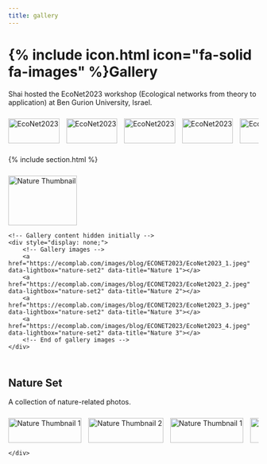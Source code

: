 ```yaml
---
title: gallery
---
```

# {% include icon.html icon="fa-solid fa-images" %}Gallery

Shai hosted the EcoNet2023 workshop (Ecological networks from theory to application) at Ben Gurion University, Israel.

<div class="scrollable-gallery">
    <div class="thumbnails">
        
<!-- Repeat this block for each image in the set -->
<a href="https://ecomplab.com/images/blog/ECONET2023/EcoNet2023.jpeg" data-lightbox="gallery_EcoNet2023" data-title="EcoNet2023">
        <img src="https://ecomplab.com/images/blog/ECONET2023/EcoNet2023.jpeg" alt="EcoNet2023" style="width:100%;max-width:150px">
</a>
<a href="https://ecomplab.com/images/blog/ECONET2023/EcoNet2023_1.jpeg" data-lightbox="gallery_EcoNet2023" data-title="EcoNet2023 - 1">
        <img src="https://ecomplab.com/images/blog/ECONET2023/EcoNet2023_1.jpeg" alt="EcoNet2023" style="width:100%;max-width:150px">
</a>
<a href="https://ecomplab.com/images/blog/ECONET2023/EcoNet2023_2.jpeg" data-lightbox="gallery_EcoNet2023" data-title="EcoNet2023 - 2">
    <img src="https://ecomplab.com/images/blog/ECONET2023/EcoNet2023_2.jpeg" alt="EcoNet2023" style="width:100%;max-width:150px">
</a>
<a href="https://ecomplab.com/images/blog/ECONET2023/EcoNet2023_3.jpeg" data-lightbox="gallery_EcoNet2023" data-title="EcoNet2023 - 3">
    <img src="https://ecomplab.com/images/blog/ECONET2023/EcoNet2023_3.jpeg" alt="EcoNet2023" style="width:100%;max-width:150px">
</a>
<a href="https://ecomplab.com/images/blog/ECONET2023/EcoNet2023_4.jpeg" data-lightbox="gallery_EcoNet2023" data-title="EcoNet2023 - 4">
    <img src="https://ecomplab.com/images/blog/ECONET2023/EcoNet2023_4.jpeg" alt="EcoNet2023" style="width:100%;max-width:150px">
</a>
<a href="https://ecomplab.com/images/blog/ECONET2023/EcoNet2023_5.jpeg" data-lightbox="gallery_EcoNet2023" data-title="EcoNet2023 - 5">
    <img src="https://ecomplab.com/images/blog/ECONET2023/EcoNet2023_5.jpeg" alt="EcoNet2023" style="width:100%;max-width:150px">
</a>
<a href="https://ecomplab.com/images/blog/ECONET2023/EcoNet2023_6.jpeg" data-lightbox="gallery_EcoNet2023" data-title="EcoNet2023 - 6">
    <img src="https://ecomplab.com/images/blog/ECONET2023/EcoNet2023_6.jpeg" alt="EcoNet2023" style="width:100%;max-width:150px">
</a>
<a href="https://ecomplab.com/images/blog/ECONET2023/EcoNet2023_7.jpeg" data-lightbox="gallery_EcoNet2023" data-title="EcoNet2023 - 7">
    <img src="https://ecomplab.com/images/blog/ECONET2023/EcoNet2023_7.jpeg" alt="EcoNet2023" style="width:100%;max-width:150px">
</a>
<a href="https://ecomplab.com/images/blog/ECONET2023/EcoNet2023_8.jpeg" data-lightbox="gallery_EcoNet2023" data-title="EcoNet2023 - 8">
    <img src="https://ecomplab.com/images/blog/ECONET2023/EcoNet2023_8.jpeg" alt="EcoNet2023" style="width:100%;max-width:150px">
</a>
<a href="https://ecomplab.com/images/blog/ECONET2023/EcoNet2023_9.jpeg" data-lightbox="gallery_EcoNet2023" data-title="EcoNet2023 - 9">
    <img src="https://ecomplab.com/images/blog/ECONET2023/EcoNet2023_9.jpeg" alt="EcoNet2023" style="width:100%;max-width:150px">
</a>
<a href="https://ecomplab.com/images/blog/ECONET2023/EcoNet2023_10.jpeg" data-lightbox="gallery_EcoNet2023" data-title="EcoNet2023 - 10">
    <img src="https://ecomplab.com/images/blog/ECONET2023/EcoNet2023_10.jpeg" alt="EcoNet2023" style="width:100%;max-width:150px">
</a>
<a href="https://ecomplab.com/images/blog/ECONET2023/EcoNet2023_11.jpeg" data-lightbox="gallery_EcoNet2023" data-title="EcoNet2023 - 11">
    <img src="https://ecomplab.com/images/blog/ECONET2023/EcoNet2023_11.jpeg" alt="EcoNet2023" style="width:100%;max-width:150px">
</a>
<a href="https://ecomplab.com/images/blog/ECONET2023/EcoNet2023_12.jpeg" data-lightbox="gallery_EcoNet2023" data-title="EcoNet2023 - 12">
    <img src="https://ecomplab.com/images/blog/ECONET2023/EcoNet2023_12.jpeg" alt="EcoNet2023" style="width:100%;max-width:150px">
</a>
<a href="https://ecomplab.com/images/blog/ECONET2023/EcoNet2023_13.jpeg" data-lightbox="gallery_EcoNet2023" data-title="EcoNet2023 - 13">
    <img src="https://ecomplab.com/images/blog/ECONET2023/EcoNet2023_13.jpeg" alt="EcoNet2023" style="width:100%;max-width:150px">
</a>
<a href="https://ecomplab.com/images/blog/ECONET2023/EcoNet2023_14.jpeg" data-lightbox="gallery_EcoNet2023" data-title="EcoNet2023 - 14">
    <img src="https://ecomplab.com/images/blog/ECONET2023/EcoNet2023_14.jpeg" alt="EcoNet2023" style="width:100%;max-width:150px">
</a>
<a href="https://ecomplab.com/images/blog/ECONET2023/EcoNet2023_15.jpeg" data-lightbox="gallery_EcoNet2023" data-title="EcoNet2023 - 15">
    <img src="https://ecomplab.com/images/blog/ECONET2023/EcoNet2023_15.jpeg" alt="EcoNet2023" style="width:100%;max-width:150px">
</a>
<a href="https://ecomplab.com/images/blog/ECONET2023/EcoNet2023_16.jpeg" data-lightbox="gallery_EcoNet2023" data-title="EcoNet2023 - 16">
    <img src="https://ecomplab.com/images/blog/ECONET2023/EcoNet2023_16.jpeg" alt="EcoNet2023" style="width:100%;max-width:150px">
</a>
<a href="https://ecomplab.com/images/blog/ECONET2023/EcoNet2023_17.jpeg" data-lightbox="gallery_EcoNet2023" data-title="EcoNet2023 - 17">
    <img src="https://ecomplab.com/images/blog/ECONET2023/EcoNet2023_17.jpeg" alt="EcoNet2023" style="width:100%;max-width:150px">
</a>of my 
<a href="https://ecomplab.com/images/blog/ECONET2023/EcoNet2023_18.jpeg" data-lightbox="gallery_EcoNet2023" data-title="EcoNet2023 - 18">
    <img src="https://ecomplab.com/images/blog/ECONET2023/EcoNet2023_18.jpeg" alt="EcoNet2023" style="width:100%;max-width:150px">
</a>of 
<a href="https://ecomplab.com/images/blog/ECONET2023/EcoNet2023_19.jpeg" data-lightbox="gallery_EcoNet2023" data-title="EcoNet2023 - 19">
    <img src="https://ecomplab.com/images/blog/ECONET2023/EcoNet2023_19.jpeg" alt="EcoNet2023" style="width:100%;max-width:150px">
</a>
<a href="https://ecomplab.com/images/blog/ECONET2023/EcoNet2023_20.jpeg" data-lightbox="gallery_EcoNet2023" data-title="EcoNet2023 - 20">
    <img src="https://ecomplab.com/images/blog/ECONET2023/EcoNet2023_20.jpeg" alt="EcoNet2023" style="width:100%;max-width:150px">
</a>
<a href="https://ecomplab.com/images/blog/ECONET2023/EcoNet2023_21.jpeg" data-lightbox="gallery_EcoNet2023" data-title="EcoNet2023 - 21">
    <img src="https://ecomplab.com/images/blog/ECONET2023/EcoNet2023_21.jpeg" alt="EcoNet2023" style="width:100%;max-width:150px">
</a>
<a href="https://ecomplab.com/images/blog/ECONET2023/EcoNet2023_22.jpeg" data-lightbox="gallery_EcoNet2023" data-title="EcoNet2023 - 22">
    <img src="https://ecomplab.com/images/blog/ECONET2023/EcoNet2023_22.jpeg" alt="EcoNet2023" style="width:100%;max-width:150px">
</a>
<a href="https://ecomplab.com/images/blog/ECONET2023/EcoNet2023_23.jpeg" data-lightbox="gallery_EcoNet2023" data-title="EcoNet2023 - 23">
    <img src="https://ecomplab.com/images/blog/ECONET2023/EcoNet2023_23.jpeg" alt="EcoNet2023" style="width:100%;max-width:150px">
</a>
<a href="https://ecomplab.com/images/blog/ECONET2023/EcoNet2023_24.jpeg" data-lightbox="gallery_EcoNet2023" data-title="EcoNet2023 - 24">
    <img src="https://ecomplab.com/images/blog/ECONET2023/EcoNet2023_24.jpeg" alt="EcoNet2023" style="width:100%;max-width:150px">
</a>
<a href="https://ecomplab.com/images/blog/ECONET2023/EcoNet2023_25.jpeg" data-lightbox="gallery_EcoNet2023" data-title="EcoNet2023 - 25">
    <img src="https://ecomplab.com/images/blog/ECONET2023/EcoNet2023_25.jpeg" alt="EcoNet2023" style="width:100%;max-width:150px">
</a>
    </div>
</div>


{% include section.html %}

<div class="scrollable-gallery">
    <div class="thumbnails">
        <!-- Single thumbnail representing the gallery -->
        <a href="https://ecomplab.com/images/blog/ECONET2023/EcoNet2023.jpeg" class="large-thumb" data-lightbox="nature-set2" data-title="Open Gallery">
            <img src="https://ecomplab.com/images/blog/ECONET2023/EcoNet2023.jpeg" alt="Nature Thumbnail" style="width:100%; max-width:100%; display:block; margin:auto;">
        </a>
        <!-- End of single thumbnail -->
    </div>
    
    <!-- Gallery content hidden initially -->
    <div style="display: none;">
        <!-- Gallery images -->
        <a href="https://ecomplab.com/images/blog/ECONET2023/EcoNet2023_1.jpeg" data-lightbox="nature-set2" data-title="Nature 1"></a>
        <a href="https://ecomplab.com/images/blog/ECONET2023/EcoNet2023_2.jpeg" data-lightbox="nature-set2" data-title="Nature 2"></a>
        <a href="https://ecomplab.com/images/blog/ECONET2023/EcoNet2023_3.jpeg" data-lightbox="nature-set2" data-title="Nature 3"></a>
        <a href="https://ecomplab.com/images/blog/ECONET2023/EcoNet2023_4.jpeg" data-lightbox="nature-set2" data-title="Nature 3"></a>
        <!-- End of gallery images -->
    </div>
</div>


## Nature Set

A collection of nature-related photos.

<!-- HTML for Nature Set -->


<div class="scrollable-gallery">
    <div class="thumbnails">
        
<!-- Repeat this block for each image in the set -->

<a href="https://ecomplab.com/images/background_microbes.jpg" data-lightbox="nature-set" data-title="Nature 1">
        <img src="https://ecomplab.com/images/icon.png" alt="Nature Thumbnail 1" style="width:100%;max-width:300px">
</a>
<a href="https://ecomplab.com/images/background_multilayer.jpg" data-lightbox="nature-set" data-title="Nature 2">
    <img src="https://ecomplab.com/images/team_geut.jpeg" alt="Nature Thumbnail 2" style="width:100%;max-width:300px">
</a>
<a href="https://ecomplab.com/images/background_microbes.jpg" data-lightbox="nature-set" data-title="Nature 3">
    <img src="https://ecomplab.com/images/icon.png" alt="Nature Thumbnail 1" style="width:100%;max-width:300px">
</a>
<a href="https://ecomplab.com/images/background_multilayer.jpg" data-lightbox="nature-set" data-title="Nature 4">
    <img src="https://ecomplab.com/images/team_geut.jpeg" alt="Nature Thumbnail 2" style="width:100%;max-width:300px">
</a>
<a href="https://ecomplab.com/images/background_microbes.jpg" data-lightbox="nature-set" data-title="Nature 1">
    <img src="https://ecomplab.com/images/icon.png" alt="Nature Thumbnail 1" style="width:100%;max-width:300px">
</a>
<a href="https://ecomplab.com/images/background_multilayer.jpg" data-lightbox="nature-set" data-title="Nature 2">
    <img src="https://ecomplab.com/images/team_geut.jpeg" alt="Nature Thumbnail 2" style="width:100%;max-width:300px">
</a>
<a href="https://ecomplab.com/images/background_microbes.jpg" data-lightbox="nature-set" data-title="Nature 1">
    <img src="https://ecomplab.com/images/icon.png" alt="Nature Thumbnail 1" style="width:100%;max-width:300px">
</a>
<a href="https://ecomplab.com/images/background_multilayer.jpg" data-lightbox="nature-set" data-title="Nature 2">
    <img src="https://ecomplab.com/images/team_geut.jpeg" alt="Nature Thumbnail 2" style="width:100%;max-width:300px">
</a>
<a href="https://ecomplab.com/images/background_microbes.jpg" data-lightbox="nature-set" data-title="Nature 1">
    <img src="https://ecomplab.com/images/icon.png" alt="Nature Thumbnail 1" style="width:100%;max-width:300px">
</a>
<a href="https://ecomplab.com/images/background_multilayer.jpg" data-lightbox="nature-set" data-title="Nature 2">
    <img src="https://ecomplab.com/images/team_geut.jpeg" alt="Nature Thumbnail 2" style="width:100%;max-width:300px">
</a>
<a href="https://ecomplab.com/images/background_microbes.jpg" data-lightbox="nature-set" data-title="Nature 1">
    <img src="https://ecomplab.com/images/icon.png" alt="Nature Thumbnail 1" style="width:100%;max-width:300px">
</a>
<a href="https://ecomplab.com/images/background_multilayer.jpg" data-lightbox="nature-set" data-title="Nature 2">
    <img src="https://ecomplab.com/images/team_geut.jpeg" alt="Nature Thumbnail 2" style="width:100%;max-width:300px">
</a>
<a href="https://ecomplab.com/images/background_microbes.jpg" data-lightbox="nature-set" data-title="Nature 1">
    <img src="https://ecomplab.com/images/icon.png" alt="Nature Thumbnail 1" style="width:100%;max-width:300px">
</a>
<a href="https://ecomplab.com/images/background_multilayer.jpg" data-lightbox="nature-set" data-title="Nature 2">
    <img src="https://ecomplab.com/images/team_geut.jpeg" alt="Nature Thumbnail 2" style="width:100%;max-width:300px">
</a>
<a href="https://ecomplab.com/images/background_microbes.jpg" data-lightbox="nature-set" data-title="Nature 1">
    <img src="https://ecomplab.com/images/icon.png" alt="Nature Thumbnail 1" style="width:100%;max-width:300px">
</a>
<a href="https://ecomplab.com/images/background_multilayer.jpg" data-lightbox="nature-set" data-title="Nature 2">
    <img src="https://ecomplab.com/images/team_geut.jpeg" alt="Nature Thumbnail 2" style="width:100%;max-width:300px">
</a>
<a href="https://ecomplab.com/images/background_microbes.jpg" data-lightbox="nature-set" data-title="Nature 1">
    <img src="https://ecomplab.com/images/icon.png" alt="Nature Thumbnail 1" style="width:100%;max-width:300px">
</a>
<a href="https://ecomplab.com/images/background_multilayer.jpg" data-lightbox="nature-set" data-title="Nature 2">
    <img src="https://ecomplab.com/images/team_geut.jpeg" alt="Nature Thumbnail 2" style="width:100%;max-width:300px">
</a>
<a href="https://ecomplab.com/images/background_microbes.jpg" data-lightbox="nature-set" data-title="Nature 1">
    <img src="https://ecomplab.com/images/icon.png" alt="Nature Thumbnail 1" style="width:100%;max-width:300px">
</a>
<a href="https://ecomplab.com/images/background_multilayer.jpg" data-lightbox="nature-set" data-title="Nature 2">
    <img src="https://ecomplab.com/images/team_geut.jpeg" alt="Nature Thumbnail 2" style="width:100%;max-width:300px">
</a>
<a href="https://ecomplab.com/images/background_microbes.jpg" data-lightbox="nature-set" data-title="Nature 1">
    <img src="https://ecomplab.com/images/icon.png" alt="Nature Thumbnail 1" style="width:100%;max-width:300px">
</a>
<a href="https://ecomplab.com/images/background_multilayer.jpg" data-lightbox="nature-set" data-title="Nature 2">
    <img src="https://ecomplab.com/images/team_geut.jpeg" alt="Nature Thumbnail 2" style="width:100%;max-width:300px">
</a>

        
    </div>
</div>


<!-- Lightbox2 JS and CSS -->
<link href="https://cdnjs.cloudflare.com/ajax/libs/lightbox2/2.11.3/css/lightbox.min.css" rel="stylesheet">
<script src="https://cdnjs.cloudflare.com/ajax/libs/lightbox2/2.11.3/js/lightbox-plus-jquery.min.js"></script>



<!-- Additional CSS for Scrollable Gallery -->
<style>
    .scrollable-gallery {
        overflow-x: auto;
        white-space: nowrap;
        padding: 10px 0;
    }

    .thumbnails a {
        display: inline-block;
        margin-right: 10px;
    }

    .thumbnails img {
        width: 50px;
        height: 50px; /* Adjust the height as needed */
        vertical-align: middle;
    }

    /* Styles for large thumbnails */
    .thumbnails .large-thumb a {
    /* Define specific styles for larger thumbnails */
            /* Making larger thumbnails stand out more */
        border: 2px solid #3498db; /* Adding a border */
        border-radius: 8px; /* Rounded corners for the larger thumbnails */
    }

    .thumbnails .large-thumb img {
    /* Define specific styles for larger thumbnail images */
        width: 100px; /* Adjust width for larger thumbnails */
        height: 100px; /* Adjust height for larger thumbnails */
    }
</style>
